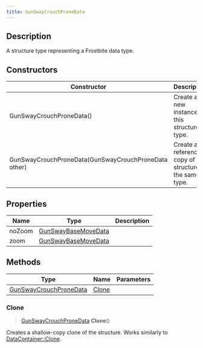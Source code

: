 ```yaml
---
title: GunSwayCrouchProneData
---
```

## Description

A structure type representing a Frostbite data type.

## Constructors

| Constructor                                          | Description                                              |
| ---------------------------------------------------- | -------------------------------------------------------- |
| GunSwayCrouchProneData()                             | Create a new instance of this structure type.            |
| GunSwayCrouchProneData(GunSwayCrouchProneData other) | Create a reference copy of a structure of the same type. |

## Properties

| Name   | Type                                       | Description |
| ------ | ------------------------------------------ | ----------- |
| noZoom | [GunSwayBaseMoveData](/vext/ref/fb/gunswaybasemovedata/) |             |
| zoom   | [GunSwayBaseMoveData](/vext/ref/fb/gunswaybasemovedata/) |             |

## Methods

| Type                                             | Name            | Parameters |
| ------------------------------------------------ | --------------- | ---------- |
| [GunSwayCrouchProneData](/vext/ref/fb/gunswaycrouchpronedata/) | [Clone](#clone) |            |

### Clone

> [GunSwayCrouchProneData](/vext/ref/fb/gunswaycrouchpronedata/) **Clone**()

Creates a shallow-copy clone of the structure. Works similarly to [DataContainer::Clone](/vext/ref/shared/class/datacontainer#clone).
